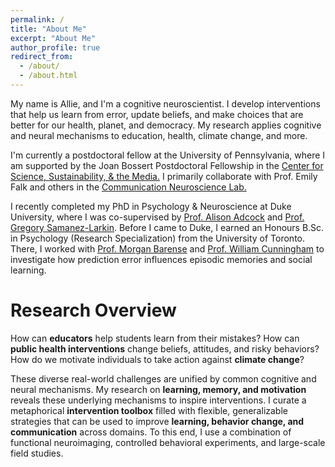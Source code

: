 ```yaml
---
permalink: /
title: "About Me"
excerpt: "About Me"
author_profile: true
redirect_from: 
  - /about/
  - /about.html
---
```

My name is Allie, and I'm a cognitive neuroscientist. I develop interventions that help us learn from error, update beliefs, and make choices that are better for our health, planet, and democracy. My research applies cognitive and neural mechanisms to education, health, climate change, and more. 

I'm currently a postdoctoral fellow at the University of Pennsylvania, where I am supported by the Joan Bossert Postdoctoral Fellowship in the <a href="https://web.sas.upenn.edu/pcssm/">Center for Science, Sustainability, & the Media.</a> I primarily collaborate with Prof. Emily Falk and others in the <a href="https://www.asc.upenn.edu/research/centers/communication-neuroscience-lab">Communication Neuroscience Lab.</a>

I recently completed my PhD in Psychology & Neuroscience at Duke University, where I was co-supervised by <a href="https://www.adcocklab.org/">Prof. Alison Adcock</a> and <a href="https://www.mcablab.science/">Prof. Gregory Samanez-Larkin</a>. Before I came to Duke, I earned an Honours B.Sc. in Psychology (Research Specialization) from the University of Toronto. There, I worked with <a href="https://barense.psych.utoronto.ca/">Prof. Morgan Barense</a> and <a href="https://socialcognitivescience.ca/">Prof. William Cunningham</a> to investigate how prediction error influences episodic memories and social learning. 



Research Overview
======
How can **educators** help students learn from their mistakes? How can **public health interventions** change beliefs, attitudes, and risky behaviors? How do we motivate individuals to take action against **climate change**?

These diverse real-world challenges are unified by common cognitive and neural mechanisms. My research on **learning, memory, and motivation** reveals these underlying mechanisms to inspire interventions. I curate a metaphorical **intervention toolbox** filled with flexible, generalizable strategies that can be used to improve **learning, behavior change, and communication** across domains. To this end, I use a combination of functional neuroimaging, controlled behavioral experiments, and large-scale field studies.
